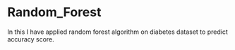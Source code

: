 # Random_Forest

In this I have applied random forest algorithm on diabetes dataset to predict accuracy score.
